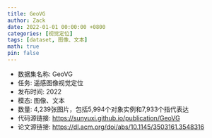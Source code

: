 ```yaml
---
title: GeoVG
author: Zack
date: 2022-01-01 00:00:00 +0800
categories: [视觉定位]
tags: [dataset, 图像、文本]
math: true
pin: false
---
```

- 数据集名称: GeoVG
- 任务: 遥感图像视觉定位
- 发布时间: 2022
- 模态: 图像、文本
- 数量: 4,239张图片，包括5,994个对象实例和7,933个指代表达
- 代码源链接: https://sunyuxi.github.io/publication/GeoVG
- 论文源链接: https://dl.acm.org/doi/abs/10.1145/3503161.3548316
